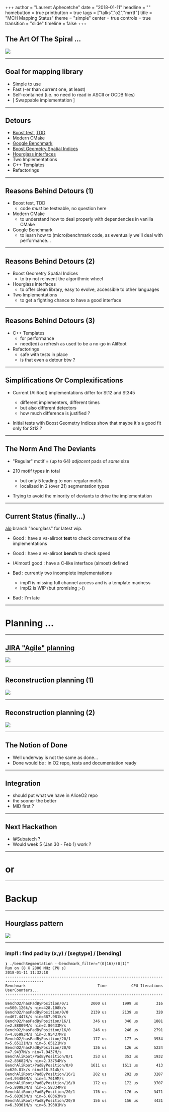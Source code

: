 +++
author = "Laurent Aphecetche"
date = "2018-01-11"
headline = ""
homebutton = true
printbutton = true
tags = ["talks","o2","mrrtf"]
title = "MCH Mapping Status"
theme = "simple"
center = true
controls = true
transition = "slide"
timeline = false
+++

## The Art Of The Spiral ...

![](/talk/2018-01-11-mrrtf-status/spiral-start.svg)

---

## Goal for mapping library

- Simple to use
- Fast (-er than current one, at least)
- Self-contained (i.e. no need to read in ASCII or OCDB files)
- [ Swappable implementation ]

---

## Detours

- [Boost test](http://www.boost.org/doc/libs/1_66_0/libs/test/doc/html/index.html),
    [TDD](https://www.amazon.fr/Modern-C-Programming-Test-Driven-Development/dp/1937785483/ref=sr_1_1?ie=UTF8&qid=1515660345&sr=8-1&keywords=c%2B%2B+test+driven+de)
- Modern CMake [<i class="fa fa-youtube-play" aria-hidden="true"></i>](https://www.youtube.com/watch?v=bsXLMQ6WgIk)
[<i class="fa fa-youtube-play" aria-hidden="true"></i>](https://www.youtube.com/watch?v=eC9-iRN2b04&t=2989s)
- [Google Benchmark](https://github.com/google/benchmark)
- [Boost Geometry Spatial Indices](http://www.boost.org/doc/libs/1_66_0/libs/geometry/doc/html/geometry/spatial_indexes.html)
- [Hourglass
    interfaces](https://github.com/CppCon/CppCon2014/tree/master/Presentations/Hourglass%20Interfaces%20for%20C%2B%2B%20APIs) [<i class="fa fa-youtube-play" aria-hidden="true"></i>](https://www.youtube.com/watch?v=PVYdHDm0q6Y)
- Two Implementations
- C++ Templates 
- Refactorings

---

## Reasons Behind Detours (1)

- Boost test, TDD 
    - code _must_ be testeable, no question here
- Modern CMake 
    - to understand how to deal properly with dependencies in vanilla CMake
- Google Benchmark
    - to learn how to (micro)benchmark code, as eventually we'll deal with performance... 

---

## Reasons Behind Detours (2)

- Boost Geometry Spatial Indices
    - to try not reinvent the algorithmic wheel 
- Hourglass interfaces
    - to offer clean library, easy to evolve, accessible to other languages
- Two Implementations
    - to get a fighting chance to have a good interface

---

## Reasons Behind Detours (3)

- C++ Templates
    - for performance
    - need(ed) a refresh as used to be a no-go in AliRoot
- Refactorings
    - safe with tests in place
    - is that even a detour btw ?

---

## Simplifications Or Complexifications

- Current (AliRoot) implementations differ for St12 and St345
    - different implementers, different times
    - but also different detectors
    - how much difference is justified ?

- Initial tests with Boost Geometry Indices show that maybe it's a good fit only for St12 ?

---

## The Norm And The Deviants

- "Regular" motif = (up to 64) _adjacent_ pads of _same_ size

- 210 motif types in total
    - but only 5 leading to non-regular motifs
    - localized in 2 (over 21) segmentation types

- Trying to avoid the minority of deviants to drive the implementation

---

## Current Status (finally...)

[alo](https://github.com/aphecetche/alo) branch "hourglass" for latest wip.

- Good : have a vs-aliroot **test** to check correctness of the implementations

- Good : have a vs-aliroot **bench** to check speed 

- (Almost) good : have a C-like interface (almost) defined 
 
- Bad : currently two incomplete implementations
    - impl1 is missing full channel access and is a template madness
    - impl2 is WIP (but promising ;-))

- Bad : I'm late

---

<!-- .slide: data-state="secondary-slide" -->
# Planning ...

---

## [JIRA "Agile" planning <i class="fa fa-calendar" aria-hidden="true"></i>](https://alice.its.cern.ch/jira/secure/RapidBoard.jspa?rapidView=242&projectKey=MRRTF&view=planning.nodetail&epics=visible)

![](/talk/2017-05-19-muon-week-giusti-run3-mrrtf/mrrtf-jira.png)

---

## Reconstruction planning (1)

![](/talk/2018-01-11-mrrtf-status/muon-reco-planning-1.png)

---

## Reconstruction planning (2)

![](/talk/2017-11-09-alice-week-mrrtf-status/muon-reco-planning-2.png)

---

## The Notion of Done

- Well underway is not the same as done...
- Done would be : in O2 repo, tests and documentation ready

---

## Integration

- should put what we have in AliceO2 repo 
- the sooner the better
- MID first ? 

---

## Next Hackathon

- @Subatech ?
- Would week 5 (Jan 30 - Feb 1) work ?

---

# <i class="fa fa-question" aria-hidden="true"></i> or <i class="fa fa-commenting" aria-hidden="true"></i> 

<!-- ### [Your Question Here] -->

---
<!-- .slide: data-state="secondary-slide" -->
# Backup

---

## Hourglass pattern

![](/talk/2018-01-11-mrrtf-status/hourglass.png)

---

### impl1 : find pad by (x,y) / [segtype] / [bending]

```
❯ ./benchSegmentation --benchmark_filter="(0|16)/(0|1)"
Run on (8 X 2800 MHz CPU s)
2018-01-11 11:32:18
---------------------------------------------------------------------------------------
Benchmark                                Time           CPU Iterations UserCounters...
---------------------------------------------------------------------------------------
BenchO2/hasPadByPosition/0/1          2000 us       1999 us        316 n=500.126k/s nin=428.108k/s
BenchO2/hasPadByPosition/0/0          2139 us       2139 us        320 n=467.447k/s nin=387.981k/s
BenchO2/hasPadByPosition/16/1          346 us        346 us       1881 n=2.88809M/s nin=2.80433M/s
BenchO2/hasPadByPosition/16/0          246 us        246 us       2791 n=4.05993M/s nin=3.95437M/s
BenchO2/hasPadByPosition/20/1          177 us        177 us       3934 n=5.65121M/s nin=5.65121M/s
BenchO2/hasPadByPosition/20/0          126 us        126 us       5234 n=7.9437M/s nin=7.9437M/s
BenchAliRoot/PadByPosition/0/1         353 us        353 us       1932 n=2.83682M/s nin=2.33754M/s
BenchAliRoot/PadByPosition/0/0        1611 us       1611 us        413 n=620.81k/s nin=516.514k/s
BenchAliRoot/PadByPosition/16/1        202 us        202 us       3287 n=4.94486M/s nin=4.7619M/s
BenchAliRoot/PadByPosition/16/0        172 us        172 us       3707 n=5.80993M/s nin=5.58334M/s
BenchAliRoot/PadByPosition/20/1        176 us        176 us       3471 n=5.68363M/s nin=5.68363M/s
BenchAliRoot/PadByPosition/20/0        156 us        156 us       4431 n=6.39301M/s nin=6.39301M/s
```

